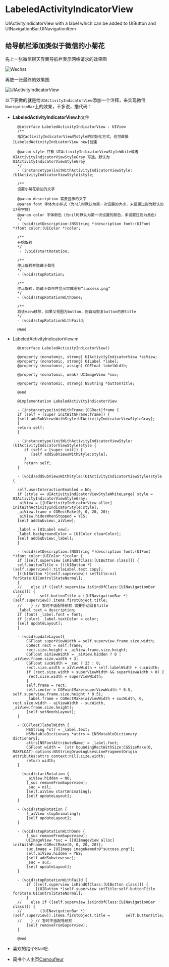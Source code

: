 # LabeledActivityIndicatorView
UIActivityIndicatorView with a label which can be added to UIButton and UINavigationBar.UINavigationItem

## 给导航栏添加类似于微信的小菊花

先上一张微信聊天界面导航栏表示网络请求的效果图

![Wechat](https://github.com/camoufleur/LabeledActivityIndicatorView/blob/master/Images/weChat.png?raw=true)

再放一张最终的效果图

![UIActivityIndicatorView](https://github.com/camoufleur/LabeledActivityIndicatorView/blob/master/Images/Demo.gif?raw=true)

以下要做的就是给`UIActivityIndicatorView`添加一个注释，来实现微信`NavigationBar`上的效果，不多说，撸代码：

- **LabeledActivityIndicatorView.h**文件

        @interface LabeledActivityIndicatorView : UIView
        /**
        指定activityIndicatorView的style的初始化方式，也可直接[LabeledActivityIndicatorView new]创建
    
        @param style 只有 UIActivityIndicatorViewStyleWhite或者 UIActivityIndicatorViewStyleGray 可选，默认为UIActivityIndicatorViewStyleGray
        */
    	- (instancetype)initWithActivityIndicatorViewStyle:(UIActivityIndicatorViewStyle)style;

    	/**
    	设置小菊花后边的文字

    	@param description 需要显示的文字
    	@param font 字体大小样式（为nil时默认为第一次设置的大小，未设置过则为默认的17号字体）
    	@param color 字体颜色（为nil时默认为第一次设置的颜色，未设置过则为黑色）
    	*/
        - (void)setDescription:(NSString *)description font:(UIFont *)font color:(UIColor *)color;

    	/**
    	开始旋转
    	*/
   		 - (void)startRotation;

    	/**
    	停止旋转并隐藏小菊花
    	*/
    	- (void)stopRotation;

    	/**
    	停止旋转，隐藏小菊花并显示完成图标“success.png”
    	*/
    	- (void)stopRotationWithDone;

    	/**
    	将该view移除，如果父视图为button，则自动恢复button的原title
    	*/
    	- (void)stopRotationWithFaild;

    	@end
    
- LabeledActivityIndicatorView.m

		@interface LabeledActivityIndicatorView()

		@property (nonatomic, strong) UIActivityIndicatorView *aiView;
		@property (nonatomic, strong) UILabel *label;
		@property (nonatomic, assign) CGFloat labelWidth;

		@property (nonatomic, weak) UIImageView *suc;

		@property (nonatomic, strong) NSString *buttonTitle;

		@end

		@implementation LabeledActivityIndicatorView

		- (instancetype)initWithFrame:(CGRect)frame {
    	if (self = [super initWithFrame:frame]) {
        [self addSubViewsWithStyle:UIActivityIndicatorViewStyleGray];
    	}
    	return self;
		}

		- (instancetype)initWithActivityIndicatorViewStyle:(UIActivityIndicatorViewStyle)style {
   		   if (self = [super init]) {
        	  [self addSubViewsWithStyle:style];
    	   }
   		   return self;
	    }

		- (void)addSubViewsWithStyle:(UIActivityIndicatorViewStyle)style {
    
    	self.userInteractionEnabled = NO;
    	if (style == UIActivityIndicatorViewStyleWhiteLarge) style = UIActivityIndicatorViewStyleGray;
    	_aiView = [[UIActivityIndicatorView alloc] initWithActivityIndicatorStyle:style];
    	_aiView.frame = CGRectMake(0, 0, 20, 20);
    	_aiView.hidesWhenStopped = YES;
    	[self addSubview:_aiView];
    
    	_label = [UILabel new];
    	_label.backgroundColor = [UIColor clearColor];
    	[self addSubview:_label];
		}

		- (void)setDescription:(NSString *)description font:(UIFont *)font color:(UIColor *)color {
    	if ([self.superview isKindOfClass:[UIButton class]]) {
        self.buttonTitle = [((UIButton *)(self.superview)).titleLabel.text copy];
        [((UIButton *)(self.superview)) setTitle:nil forState:UIControlStateNormal];
    	}
		//    else if ([self.superview isKindOfClass:[UINavigationBar class]]) {
		//        self.buttonTitle = ((UINavigationBar *)(self.superview)).items.firstObject.title;
		//    } // 暂时不适配导航栏 需要手动回复title
   		_label.text = description;
    	if (font) _label.font = font;
    	if (color) _label.textColor = color;
    	[self updateLayout];
		}

		- (void)updateLayout{
   		    CGFloat superViewWidth = self.superview.frame.size.width;
    	    CGRect rect = self.frame;
    		rect.size.height = _aiView.frame.size.height;
    		CGFloat aiViewWidth = _aiView.hidden ? 0 : 			_aiView.frame.size.width + 3;
    		CGFloat sucWidth = _suc ? 23 : 0;
    		rect.size.width = aiViewWidth + self.labelWidth + sucWidth;
    		if (rect.size.width > superViewWidth && superViewWidth > 0) {
       		 rect.size.width = superViewWidth;
    		}
    		self.frame = rect;
    		self.center = CGPointMake(superViewWidth * 0.5, self.superview.frame.size.height * 0.5);
    		_label.frame = CGRectMake(aiViewWidth + sucWidth, 0, rect.size.width - aiViewWidth - sucWidth, _aiView.frame.size.height);
    		[self setNeedsLayout];
		}

		- (CGFloat)labelWidth {
    		NSString *str = _label.text;
    		NSMutableDictionary *attrs = [NSMutableDictionary dictionary];
    		attrs[NSFontAttributeName] = _label.font;
    		CGFloat width =  [str boundingRectWithSize:CGSizeMake(0, MAXFLOAT) options:NSStringDrawingUsesLineFragmentOrigin attributes:attrs context:nil].size.width;
    		return width;
		}

		- (void)startRotation {
   		 	_aiView.hidden = NO;
    		[_suc removeFromSuperview];
    		_suc = nil;
    		[self.aiView startAnimating];
    		[self updateLayout];
		}

		- (void)stopRotation {
    		[_aiView stopAnimating];
    		[self updateLayout];
		}

		- (void)stopRotationWithDone {
    		[_suc removeFromSuperview];
    		UIImageView *suc = [[UIImageView alloc] initWithFrame:CGRectMake(0, 0, 20, 20)];
    		suc.image = [UIImage imageNamed:@"success.png"];
    		self.aiView.hidden = YES;
    		[self addSubview:suc];
    		_suc = suc;
    		[self updateLayout];
		}

		- (void)stopRotationWithFaild {
    		if ([self.superview isKindOfClass:[UIButton class]]) {
        		[(UIButton *)self.superview setTitle:self.buttonTitle forState:UIControlStateNormal];
    		}
		//    else if ([self.superview isKindOfClass:[UINavigationBar class]]) {
		//        ((UINavigationBar *)(self.superview)).items.firstObject.title = 		self.buttonTitle;
		//    } // 暂时不适配导航栏
    		[self removeFromSuperview];
		}

		@end
		
- 喜欢的给个Star吧.
- 简书个人主页[Camoufleur](http://www.jianshu.com/u/5eb32816c254)
